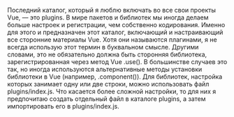 Последний каталог, который я люблю включать во все свои проекты Vue, — это plugins. В мире пакетов и библиотек мы иногда делаем больше настроек и регистрации, чем собственно кодирования. Именно для этого и предназначен этот каталог, включающий и настраивающий все сторонние материалы Vue. Хотя они называются плагинами, я не всегда использую этот термин в буквальном смысле. Другими словами, это не обязательно должна быть сторонняя библиотека, зарегистрированная через метод Vue .use(). В большинстве случаев это так, но иногда используются альтернативные методы установки библиотеки в Vue (например, .component()). Для библиотек, настройка которых занимает одну или две строки, можно использовать файл plugins/index.js. Что касается более сложной настройки, то для них я предпочитаю создать отдельный файл в каталоге plugins, а затем импортировать его в plugins/index.js.